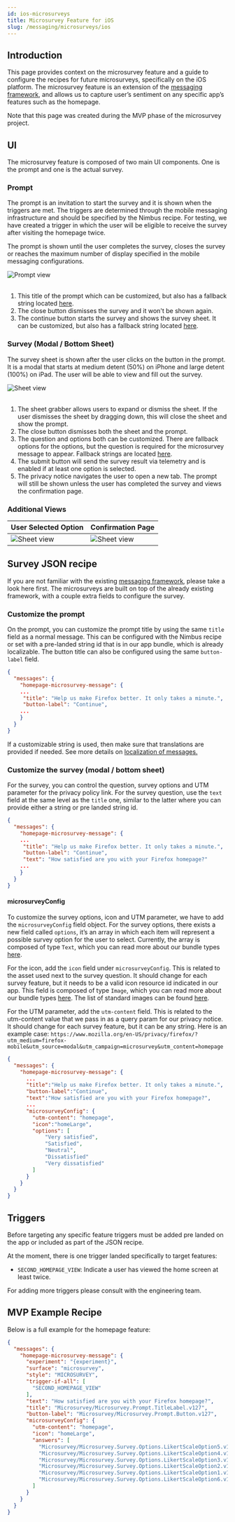 ```yaml
---
id: ios-microsurveys
title: Microsurvey Feature for iOS
slug: /messaging/microsurveys/ios
---
```

## Introduction
This page provides context on the microsurvey feature and a guide to configure the recipes for future microsurveys, specifically on the iOS platform. The microsurvey feature is an extension of the [messaging framework](/messaging/mobile-messaging), and allows us to capture user’s sentiment on any specific app’s features such as the homepage.

Note that this page was created during the MVP phase of the microsurvey project.

## UI
The microsurvey feature is composed of two main UI components. One is the prompt and one is the actual survey.

### Prompt

The prompt is an invitation to start the survey and it is shown when the triggers are met. The triggers are determined through the mobile messaging infrastructure and should be specified by the Nimbus recipe. For testing, we have created a trigger in which the user will be eligible to receive the survey after visiting the homepage twice.

The prompt is shown until the user completes the survey, closes the survey or reaches the maximum number of display specified in the mobile messaging configurations.

<img src="/img/messaging/microsurveys/ios-prompt.png" alt="Prompt view" className="img-sm"/>
<br/><br/>

1. This title of the prompt which can be customized, but also has a fallback string located [here](https://github.com/mozilla-mobile/firefox-ios/blob/f7cd5ff5cbd9e7100c2cb9ae7b7278f3958dfa3f/firefox-ios/Client/Frontend/Strings.swift#L1361).
2. The close button dismisses the survey and it won't be shown again.
3. The continue button starts the survey and shows the survey sheet. It can be customized, but also has a fallback string located [here](https://github.com/mozilla-mobile/firefox-ios/blob/f7cd5ff5cbd9e7100c2cb9ae7b7278f3958dfa3f/firefox-ios/Client/Frontend/Strings.swift#L1366).

### Survey (Modal / Bottom Sheet)

The survey sheet is shown after the user clicks on the button in the prompt. It is a modal that starts at medium detent (50%) on iPhone and large detent (100%) on iPad. The user will be able to view and fill out the survey.

<img src="/img/messaging/microsurveys/ios-sheet.png" alt="Sheet view" className="img-sm"/>
<br/><br/>

1. The sheet grabber allows users to expand or dismiss the sheet. If the user dismisses the sheet by dragging down, this will close the sheet and show the prompt.
2. The close button dismisses both the sheet and the prompt.
3. The question and options both can be customized. There are fallback options for the options, but the question is required for the microsurvey message to appear. Fallback strings are located [here](https://github.com/mozilla-mobile/firefox-ios/blob/f7cd5ff5cbd9e7100c2cb9ae7b7278f3958dfa3f/firefox-ios/Client/Frontend/Strings.swift#L1420).
4. The submit button will send the survey result via telemetry and is enabled if at least one option is selected.
5. The privacy notice navigates the user to open a new tab. The prompt will still be shown unless the user has completed the survey and views the confirmation page.

### Additional Views
| User Selected Option    | Confirmation Page |
| ----------------------- | ----------------- | 
| <img src="/img/messaging/microsurveys/ios-user-selected-option.png" alt="Sheet view" className="img-sm"/> | <img src="/img/messaging/microsurveys/ios-confirmation.png" alt="Sheet view" className="img-sm"/> |

## Survey JSON recipe
If you are not familiar with the existing [messaging framework](/messaging/mobile-messaging), please take a look here first. The microsurveys are built on top of the already existing framework, with a couple extra fields to configure the survey.

### Customize the prompt

On the prompt, you can customize the prompt title by using the same `title` field as a normal message. This can be configured with the Nimbus recipe or set with a pre-landed string id that is in our app bundle, which is already localizable. The button title can also be configured using the same `button-label` field.

```json
{
  "messages": {
    "homepage-microsurvey-message": {
    ...
     "title": "Help us make Firefox better. It only takes a minute.",
     "button-label": "Continue",
    ...
    }
  }
}

```

If a customizable string is used, then make sure that translations are provided if needed. See more details on [localization of messages.](/messaging/mobile-messaging#localization-of-messages)

### Customize the survey (modal / bottom sheet)

For the survey, you can control the question, survey options and UTM parameter for the privacy policy link. For the survey question, use the `text` field at the same level as the `title` one, similar to the latter where you can provide either a string or pre landed string id.

```json
{
  "messages": {
    "homepage-microsurvey-message": {
    ...
     "title": "Help us make Firefox better. It only takes a minute.",
     "button-label": "Continue",
     "text": "How satisfied are you with your Firefox homepage?"
    ...
    }
  }
}
```

#### microsurveyConfig

To customize the survey options, icon and UTM parameter, we have to add the `microsurveyConfig` field object. For the survey options, there exists a new field called `options`, it’s an array in which each item will represent a possible survey option for the user to select. Currently, the array is composed of type `Text`, which you can read more about our bundle types [here](https://experimenter.info/fml-spec/#bundle-types).

For the icon, add the `icon` field under `microsurveyConfig`. This is related to the asset used next to the survey question. It should change for each survey feature, but it needs to be a valid icon resource id indicated in our app. This field is composed of type `Image`, which you can read more about our bundle types [here](https://experimenter.info/fml-spec/#bundle-types). The list of standard images can be found [here](https://github.com/mozilla-mobile/firefox-ios/blob/main/BrowserKit/Sources/Common/Constants/StandardImageIdentifiers.swift).

For the UTM parameter, add the `utm-content` field. This is related to the utm-content value that we pass in as a query param for our privacy notice. It should change for each survey feature, but it can be any string. Here is an example case: 
`https://www.mozilla.org/en-US/privacy/firefox/?utm_medium=firefox-mobile&utm_source=modal&utm_campaign=microsurvey&utm_content=homepage`


```json
{
  "messages": {
    "homepage-microsurvey-message": {
      ...
      "title":"Help us make Firefox better. It only takes a minute.",
      "button-label":"Continue",
      "text":"How satisfied are you with your Firefox homepage?",
      ...
      "microsurveyConfig": {
        "utm-content": "homepage",
        "icon":"homeLarge",
        "options": [
            "Very satisfied", 
            "Satisfied",
            "Neutral", 
            "Dissatisfied"
            "Very dissatisfied" 
        ]
      }
    }
  }
}

```

## Triggers
Before targeting any specific feature triggers must be added pre landed on the app or included as part of the JSON recipe.

At the moment, there is one trigger landed specifically to target features:
* `SECOND_HOMEPAGE_VIEW`: Indicate a user has viewed the home screen at least twice.

For adding more triggers please consult with the engineering team.


## MVP Example Recipe
Below is a full example for the homepage feature:

```json
{
  "messages": {
    "homepage-microsurvey-message": {
      "experiment": "{experiment}",
      "surface": "microsurvey",
      "style": "MICROSURVEY",
      "trigger-if-all": [
        "SECOND_HOMEPAGE_VIEW"
      ],
      "text": "How satisfied are you with your Firefox homepage?",
      "title": "Microsurvey/Microsurvey.Prompt.TitleLabel.v127",
      "button-label": "Microsurvey/Microsurvey.Prompt.Button.v127",
      "microsurveyConfig": {
        "utm-content": "homepage",
        "icon": "homeLarge",
        "answers": [
          "Microsurvey/Microsurvey.Survey.Options.LikertScaleOption5.v127",
          "Microsurvey/Microsurvey.Survey.Options.LikertScaleOption4.v127",
          "Microsurvey/Microsurvey.Survey.Options.LikertScaleOption3.v127",
          "Microsurvey/Microsurvey.Survey.Options.LikertScaleOption2.v127",
          "Microsurvey/Microsurvey.Survey.Options.LikertScaleOption1.v127",
          "Microsurvey/Microsurvey.Survey.Options.LikertScaleOption6.v129"
        ]
      }
    }
  }
}
```